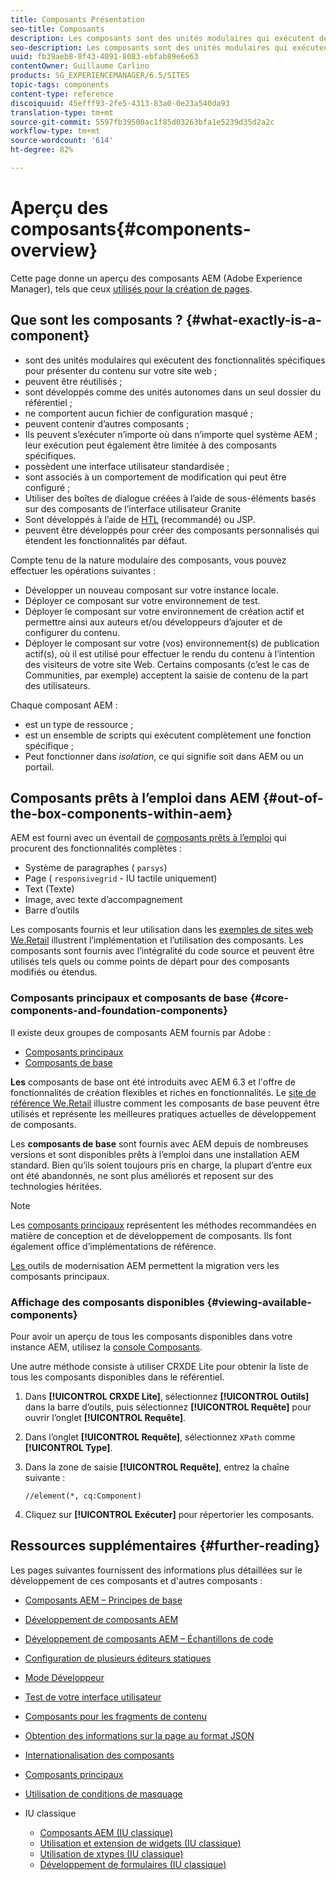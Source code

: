 ```yaml
---
title: Composants Présentation
seo-title: Composants
description: Les composants sont des unités modulaires qui exécutent des fonctionnalités spécifiques pour présenter du contenu sur votre site web.
seo-description: Les composants sont des unités modulaires qui exécutent des fonctionnalités spécifiques pour présenter du contenu sur votre site web.
uuid: fb39aeb8-8f43-4091-8083-ebfab89e6e63
contentOwner: Guillaume Carlino
products: SG_EXPERIENCEMANAGER/6.5/SITES
topic-tags: components
content-type: reference
discoiquuid: 45efff93-2fe5-4313-83a0-0e23a540da93
translation-type: tm+mt
source-git-commit: 5597fb39500ac1f85d03263bfa1e5239d35d2a2c
workflow-type: tm+mt
source-wordcount: '614'
ht-degree: 82%

---
```



# Aperçu des composants{#components-overview}

Cette page donne un aperçu des composants AEM (Adobe Experience Manager), tels que ceux [utilisés pour la création de pages](/help/sites-authoring/default-components-foundation.md).

## Que sont les composants ? {#what-exactly-is-a-component}

* sont des unités modulaires qui exécutent des fonctionnalités spécifiques pour présenter du contenu sur votre site web ;
* peuvent être réutilisés ;
* sont développés comme des unités autonomes dans un seul dossier du référentiel ;
* ne comportent aucun fichier de configuration masqué ;
* peuvent contenir d’autres composants ;
* Ils peuvent s’exécuter n’importe où dans n’importe quel système AEM ; leur exécution peut également être limitée à des composants spécifiques.
* possèdent une interface utilisateur standardisée ;
* sont associés à un comportement de modification qui peut être configuré ;
* Utiliser des boîtes de dialogue créées à l’aide de sous-éléments basés sur des composants de l’interface utilisateur Granite
* Sont développés à l’aide de [HTL](https://docs.adobe.com/content/help/fr-FR/experience-manager-htl/using/overview.html) (recommandé) ou JSP.
* peuvent être développés pour créer des composants personnalisés qui étendent les fonctionnalités par défaut.

Compte tenu de la nature modulaire des composants, vous pouvez effectuer les opérations suivantes :

* Développer un nouveau composant sur votre instance locale.
* Déployer ce composant sur votre environnement de test.
* Déployer le composant sur votre environnement de création actif et permettre ainsi aux auteurs et/ou développeurs d’ajouter et de configurer du contenu.
* Déployer le composant sur votre (vos) environnement(s) de publication actif(s), où il est utilisé pour effectuer le rendu du contenu à l’intention des visiteurs de votre site Web. Certains composants (c’est le cas de Communities, par exemple) acceptent la saisie de contenu de la part des utilisateurs.

Chaque composant AEM :

* est un type de ressource ;
* est un ensemble de scripts qui exécutent complètement une fonction spécifique ;
* Peut fonctionner dans *isolation*, ce qui signifie soit dans AEM ou un portail.

## Composants prêts à l’emploi dans AEM {#out-of-the-box-components-within-aem}

AEM est fourni avec un éventail de [composants prêts à l’emploi](/help/sites-authoring/default-components.md) qui procurent des fonctionnalités complètes :

* Système de paragraphes ( `parsys`)
* Page ( `responsivegrid` - IU tactile uniquement)
* Text (Texte)
* Image, avec texte d’accompagnement
* Barre d’outils

Les composants fournis et leur utilisation dans les [exemples de sites web We.Retail](/help/sites-developing/we-retail.md) illustrent l’implémentation et l’utilisation des composants. Les composants sont fournis avec l’intégralité du code source et peuvent être utilisés tels quels ou comme points de départ pour des composants modifiés ou étendus.

### Composants principaux et composants de base  {#core-components-and-foundation-components}

Il existe deux groupes de composants AEM fournis par Adobe :

* [Composants principaux](https://docs.adobe.com/content/help/fr-FR/experience-manager-core-components/using/introduction.html)
* [Composants de base](/help/sites-authoring/default-components-foundation.md)

**Les** composants de base ont été introduits avec AEM 6.3 et l&#39;offre de fonctionnalités de création flexibles et riches en fonctionnalités. Le [site de référence We.Retail](/help/sites-developing/we-retail.md) illustre comment les composants de base peuvent être utilisés et représente les meilleures pratiques actuelles de développement de composants.

Les **composants de base** sont fournis avec AEM depuis de nombreuses versions et sont disponibles prêts à l’emploi dans une installation AEM standard. Bien qu’ils soient toujours pris en charge, la plupart d’entre eux ont été abandonnés, ne sont plus améliorés et reposent sur des technologies héritées.

>[!NOTE]
>
>Les [composants principaux](https://docs.adobe.com/content/help/en/experience-manager-core-components/using/introduction.html) représentent les méthodes recommandées en matière de conception et de développement de composants. Ils font également office d’implémentations de référence.
>
>[Les ](modernization-tools.md) outils de modernisation AEM permettent la migration vers les composants principaux.

### Affichage des composants disponibles {#viewing-available-components}

Pour avoir un aperçu de tous les composants disponibles dans votre instance AEM, utilisez la [console Composants](/help/sites-authoring/default-components-console.md).

Une autre méthode consiste à utiliser CRXDE Lite pour obtenir la liste de tous les composants disponibles dans le référentiel.

1. Dans **[!UICONTROL CRXDE Lite]**, sélectionnez **[!UICONTROL Outils]** dans la barre d’outils, puis sélectionnez **[!UICONTROL Requête]** pour ouvrir l’onglet **[!UICONTROL Requête]**.

1. Dans l’onglet **[!UICONTROL Requête]**, sélectionnez `XPath` comme **[!UICONTROL Type]**.

1. Dans la zone de saisie **[!UICONTROL Requête]**, entrez la chaîne suivante :

   `//element(*, cq:Component)`

1. Cliquez sur **[!UICONTROL Exécuter]** pour répertorier les composants.

## Ressources supplémentaires {#further-reading}

Les pages suivantes fournissent des informations plus détaillées sur le développement de ces composants et d&#39;autres composants :

* [Composants AEM – Principes de base](/help/sites-developing/components-basics.md)
* [Développement de composants AEM](/help/sites-developing/developing-components.md)
* [Développement de composants AEM – Échantillons de code](/help/sites-developing/developing-components-samples.md)
* [Configuration de plusieurs éditeurs statiques](/help/sites-developing/multiple-inplace-editors.md)
* [Mode Développeur](/help/sites-developing/developer-mode.md)
* [Test de votre interface utilisateur](/help/sites-developing/hobbes.md)
* [Composants pour les fragments de contenu](/help/sites-developing/components-content-fragments.md)
* [Obtention des informations sur la page au format JSON](/help/sites-developing/pageinfo.md) 
* [Internationalisation des composants](/help/sites-developing/i18n.md)
* [Composants principaux](https://docs.adobe.com/content/help/en/experience-manager-core-components/using/introduction.html)
* [Utilisation de conditions de masquage](/help/sites-developing/hide-conditions.md)
* IU classique

   * [Composants AEM (IU classique)](/help/sites-developing/developing-components-classic.md)
   * [Utilisation et extension de widgets (IU classique)](/help/sites-developing/widgets.md)
   * [Utilisation de xtypes (IU classique)](/help/sites-developing/xtypes.md)
   * [Développement de formulaires (IU classique)](/help/sites-developing/developing-forms.md)

